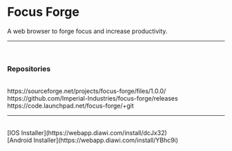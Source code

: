 # Focus Forge
A web browser to forge focus and increase productivity.
<br>
<hr>
<br>
<h3> Repositories</h3><br>
https://sourceforge.net/projects/focus-forge/files/1.0.0/<br>
https://github.com/Imperial-Industries/focus-forge/releases <br>
https://code.launchpad.net/focus-forge/+git
<br>
<hr>
<br>
[IOS Installer](https://webapp.diawi.com/install/dcJx32)
<br>
[Android Installer](https://webapp.diawi.com/install/YBhc9i)
